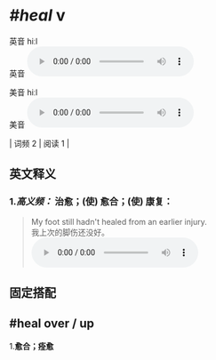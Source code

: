# ***\#heal*** v
英音 hiːl  
英音
<audio src="./media/heal-B.aac" controls="controls"></audio>

美音 hiːl  
美音
<audio src="./media/heal.aac" controls="controls"></audio>



| 词频 2 | 阅读 1 |  

英文释义
---
### 1.*高义频：* **治愈；(使) 愈合；(使) 康复：**  

 > My foot still hadn't healed from an earlier injury.  
 > 我上次的脚伤还没好。    
<audio src="./media/heal-1.aac" controls="controls"></audio>


固定搭配
---
## \#heal over / up
1.**愈合；痊愈**  


